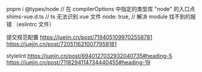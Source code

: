 pnpm i @types/node // 在 compilerOptions 中指定的类型库 "node" 的入口点
shims-vue.d.ts // ts 无法识别.vue 文件
node: true, // 解决 module 找不到的报错 （eslintrc 文件）

提交规范配置
https://juejin.cn/post/7194051099702558781
https://juejin.cn/post/7205116210077958181

stylelint
https://juejin.cn/post/6940127032932040735#heading-5
https://juejin.cn/post/7118294114734440455#heading-19
